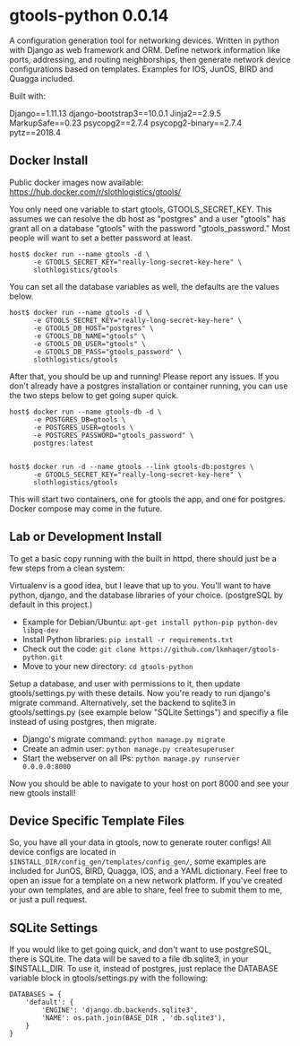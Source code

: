 # gtools-python 0.0.14

A configuration generation tool for networking devices. Written in python with Django as web framework and ORM. Define network information like ports, addressing, and routing neighborships, then generate network device configurations based on templates. Examples for IOS, JunOS, BIRD and Quagga included.

Built with:

Django==1.11.13
django-bootstrap3==10.0.1
Jinja2==2.9.5
MarkupSafe==0.23
psycopg2==2.7.4
psycopg2-binary==2.7.4
pytz==2018.4

## Docker Install

Public docker images now available: https://hub.docker.com/r/slothlogistics/gtools/

You only need one variable to start gtools, GTOOLS_SECRET_KEY. This assumes we can resolve the db host as "postgres" and a user "gtools" has grant all on a database "gtools" with the password "gtools_password." Most people will want to set a better password at least.

```
host$ docker run --name gtools -d \
      -e GTOOLS_SECRET_KEY="really-long-secret-key-here" \
      slothlogistics/gtools
```

You can set all the database variables as well, the defaults are the values below.

```
host$ docker run --name gtools -d \
      -e GTOOLS_SECRET_KEY="really-long-secret-key-here" \
      -e GTOOLS_DB_HOST="postgres" \
      -e GTOOLS_DB_NAME="gtools" \
      -e GTOOLS_DB_USER="gtools" \
      -e GTOOLS_DB_PASS="gtools_password" \
      slothlogistics/gtools
```

After that, you should be up and running! Please report any issues. If you don't already have a postgres installation or container running, you can use the two steps below to get going super quick.

```
host$ docker run --name gtools-db -d \
      -e POSTGRES_DB=gtools \
      -e POSTGRES_USER=gtools \
      -e POSTGRES_PASSWORD="gtools_password" \
      postgres:latest


host$ docker run -d --name gtools --link gtools-db:postgres \
      -e GTOOLS_SECRET_KEY="really-long-secret-key-here" \
      slothlogistics/gtools
```

This will start two containers, one for gtools the app, and one for postgres. Docker compose may come in the future.

## Lab or Development Install

To get a basic copy running with the built in httpd, there should just be a few steps from a clean system:

Virtualenv is a good idea, but I leave that up to you. You'll want to have python, django, and the database libraries of your choice. (postgreSQL by default in this project.)

* Example for Debian/Ubuntu: `apt-get install python-pip python-dev libpq-dev`
* Install Python libraries: `pip install -r requirements.txt`
* Check out the code: `git clone https://github.com/lkmhaqer/gtools-python.git`
* Move to your new directory: `cd gtools-python`

Setup a database, and user with permissions to it, then update gtools/settings.py with these details. Now you're ready to run django's migrate command. Alternatively, set the backend to sqlite3 in gtools/settings.py (see example below "SQLite Settings") and specifiy a file instead of using postgres, then migrate.

* Django's migrate command: `python manage.py migrate`
* Create an admin user: `python manage.py createsuperuser`
* Start the webserver on all IPs: `python manage.py runserver 0.0.0.0:8000`

Now you should be able to navigate to your host on port 8000 and see your new gtools install!

## Device Specific Template Files

So, you have all your data in gtools, now to generate router configs! All device configs are located in `$INSTALL_DIR/config_gen/templates/config_gen/`, some examples are included for JunOS, BIRD, Quagga, IOS, and a YAML dictionary. Feel free to open an issue for a template on a new network platform. If you've created your own templates, and are able to share, feel free to submit them to me, or just a pull request.

## SQLite Settings

If you would like to get going quick, and don't want to use postgreSQL, there is SQLite. The data will be saved to a file db.sqlite3, in your $INSTALL_DIR. To use it, instead of postgres, just replace the DATABASE variable block in gtools/settings.py with the following:

```
DATABASES = {
    'default': {
        'ENGINE': 'django.db.backends.sqlite3',
        'NAME': os.path.join(BASE_DIR , 'db.sqlite3'),
    }
}
```
